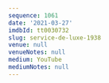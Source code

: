 ```yaml
---
sequence: 1061
date: '2021-03-27'
imdbId: tt0030732
slug: service-de-luxe-1938
venue: null
venueNotes: null
medium: YouTube
mediumNotes: null
---
```


